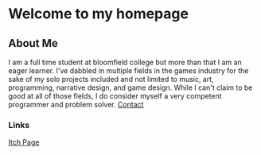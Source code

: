 # Welcome to my homepage
## About Me
I am a full time student at bloomfield college but more than that I am an eager learner. I've dabbled in multiple fields in the games industry for the sake of my solo projects included and not limited to music, art, programming, narrative design, and game design. While I can't claim to be good at all of those fields, I do consider myself a very competent programmer and problem solver.
[Contact](AlexU2001.github.io/test/)
### Links
[Itch Page](https://pwnzer21.itch.io/)
